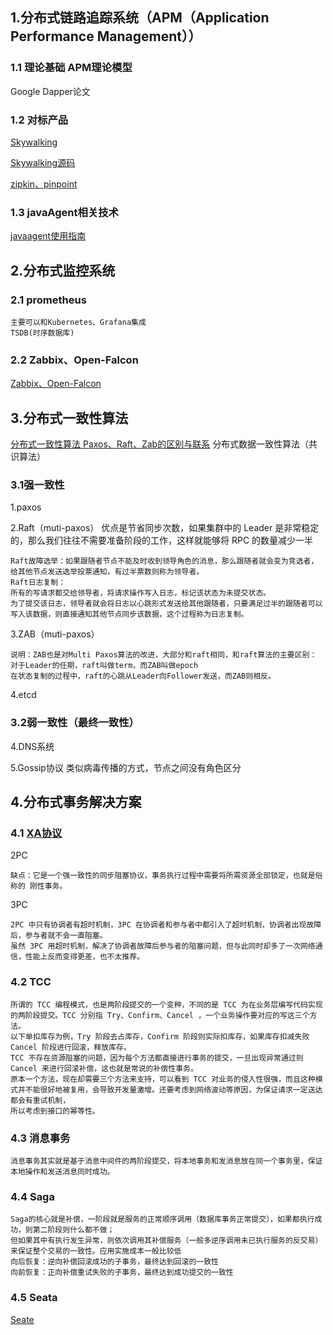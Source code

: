 ## 1.分布式链路追踪系统（APM（Application Performance Management））
### 1.1 理论基础 APM理论模型
Google Dapper论文
### 1.2 对标产品
[Skywalking](https://mp.weixin.qq.com/s/A9gmNsmuSdrMw8GqgbKa3A)

[Skywalking源码](https://zhuanlan.zhihu.com/p/110933177)

[zipkin、pinpoint](https://www.jianshu.com/p/4fa81b661f55)

### 1.3 javaAgent相关技术
[javaagent使用指南](https://www.cnblogs.com/rickiyang/p/11368932.html)

## 2.分布式监控系统
### 2.1 prometheus
```
主要可以和Kubernetes、Grafana集成
TSDB(时序数据库)
```
### 2.2 Zabbix、Open-Falcon
[Zabbix、Open-Falcon](https://www.sohu.com/a/342733264_198222)

## 3.分布式一致性算法

[分布式一致性算法 Paxos、Raft、Zab的区别与联系](https://www.cnblogs.com/bigband/p/13520586.html)
分布式数据一致性算法（共识算法）

### 3.1强一致性
1.paxos

2.Raft（muti-paxos） 优点是节省同步次数，如果集群中的 Leader 是非常稳定的，那么我们往往不需要准备阶段的工作，这样就能够将 RPC 的数量减少一半
```
Raft故障选举：如果跟随者节点不能及时收到领导角色的消息，那么跟随者就会变为竞选者，给其他节点发送选举投票通知，有过半票数则称为领导者。
Raft日志复制：
所有的写请求都交给领导者，将请求操作写入日志，标记该状态为未提交状态。
为了提交该日志，领导者就会将日志以心跳形式发送给其他跟随者，只要满足过半的跟随者可以写入该数据，则直接通知其他节点同步该数据，这个过程称为日志复制。
```

3.ZAB（muti-paxos）

```
说明：ZAB也是对Multi Paxos算法的改进，大部分和raft相同，和raft算法的主要区别：
对于Leader的任期，raft叫做term，而ZAB叫做epoch
在状态复制的过程中，raft的心跳从Leader向Follower发送，而ZAB则相反。
```
4.etcd


### 3.2弱一致性（最终一致性）
4.DNS系统

5.Gossip协议
类似病毒传播的方式，节点之间没有角色区分


## 4.分布式事务解决方案

### 4.1 [XA协议](https://blog.csdn.net/BruceLiu_code/article/details/114922914)
2PC 
```
缺点：它是一个强一致性的同步阻塞协议，事务执⾏过程中需要将所需资源全部锁定，也就是俗称的 刚性事务。
```
3PC
```
2PC 中只有协调者有超时机制，3PC 在协调者和参与者中都引入了超时机制，协调者出现故障后，参与者就不会一直阻塞。
虽然 3PC 用超时机制，解决了协调者故障后参与者的阻塞问题，但与此同时却多了一次网络通信，性能上反而变得更差，也不太推荐。
```

### 4.2 TCC
```
所谓的 TCC 编程模式，也是两阶段提交的一个变种，不同的是 TCC 为在业务层编写代码实现的两阶段提交。TCC 分别指 Try、Confirm、Cancel ，一个业务操作要对应的写这三个方法。
以下单扣库存为例，Try 阶段去占库存，Confirm 阶段则实际扣库存，如果库存扣减失败 Cancel 阶段进行回滚，释放库存。
TCC 不存在资源阻塞的问题，因为每个方法都直接进行事务的提交，一旦出现异常通过则 Cancel 来进行回滚补偿，这也就是常说的补偿性事务。
原本一个方法，现在却需要三个方法来支持，可以看到 TCC 对业务的侵入性很强，而且这种模式并不能很好地被复用，会导致开发量激增。还要考虑到网络波动等原因，为保证请求一定送达都会有重试机制，
所以考虑到接口的幂等性。
```

### 4.3 消息事务
```
消息事务其实就是基于消息中间件的两阶段提交，将本地事务和发消息放在同一个事务里，保证本地操作和发送消息同时成功。
```

### 4.4 Saga
```
Saga的核心就是补偿，一阶段就是服务的正常顺序调用（数据库事务正常提交），如果都执行成功，则第二阶段则什么都不做；
但如果其中有执行发生异常，则依次调用其补偿服务（一般多逆序调用未已执行服务的反交易）来保证整个交易的一致性。应用实施成本一般比较低
向后恢复：逆向补偿回滚成功的子事务，最终达到回滚的一致性
向前恢复：正向补偿重试失败的子事务，最终达到成功提交的一致性
```

### 4.5 Seata

[Seate](http://seata.io/zh-cn/docs/overview/what-is-seata.html)

